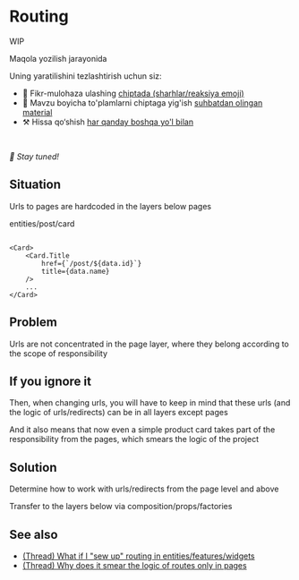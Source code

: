 # Routing

WIP

Maqola yozilish jarayonida

Uning yaratilishini tezlashtirish uchun siz:

* 📢 Fikr-mulohaza ulashing [chiptada (sharhlar/reaksiya emoji)](https://github.com/feature-sliced/documentation/issues/169)
* 💬 Mavzu boyicha to'plamlarni chiptaga yig'ish [suhbatdan olingan material](https://t.me/feature_sliced)
* ⚒️ Hissa qo‘shish [har qanday boshqa yo'l bilan](https://github.com/feature-sliced/documentation/blob/master/CONTRIBUTING.md)

<br />

*🍰 Stay tuned!*

## Situation[​](#situation "Sarlavhaga to'g'ridan-to'g'ri havola")

Urls to pages are hardcoded in the layers below pages

entities/post/card

```

<Card>
    <Card.Title 
        href={`/post/${data.id}`}
        title={data.name}
    />
    ...
</Card>
```

## Problem[​](#problem "Sarlavhaga to'g'ridan-to'g'ri havola")

Urls are not concentrated in the page layer, where they belong according to the scope of responsibility

## If you ignore it[​](#if-you-ignore-it "Sarlavhaga to'g'ridan-to'g'ri havola")

Then, when changing urls, you will have to keep in mind that these urls (and the logic of urls/redirects) can be in all layers except pages

And it also means that now even a simple product card takes part of the responsibility from the pages, which smears the logic of the project

## Solution[​](#solution "Sarlavhaga to'g'ridan-to'g'ri havola")

Determine how to work with urls/redirects from the page level and above

Transfer to the layers below via composition/props/factories

## See also[​](#see-also "Sarlavhaga to'g'ridan-to'g'ri havola")

* [(Thread) What if I "sew up" routing in entities/features/widgets](https://t.me/feature_sliced/4389)
* [(Thread) Why does it smear the logic of routes only in pages](https://t.me/feature_sliced/3756)
